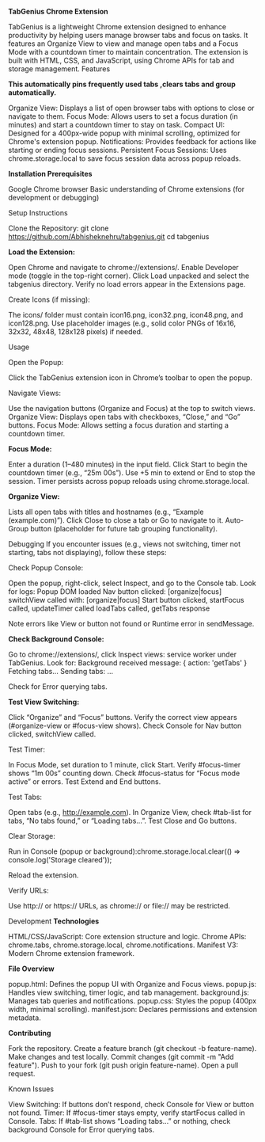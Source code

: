 **TabGenius Chrome Extension**

TabGenius is a lightweight Chrome extension designed to enhance productivity by helping users manage browser tabs and focus on tasks. It features an Organize View to view and manage open tabs and a Focus Mode with a countdown timer to maintain concentration. The extension is built with HTML, CSS, and JavaScript, using Chrome APIs for tab and storage management.
Features

**This automatically pins frequently used tabs ,clears tabs and group automatically.**

Organize View: Displays a list of open browser tabs with options to close or navigate to them.
Focus Mode: Allows users to set a focus duration (in minutes) and start a countdown timer to stay on task.
Compact UI: Designed for a 400px-wide popup with minimal scrolling, optimized for Chrome's extension popup.
Notifications: Provides feedback for actions like starting or ending focus sessions.
Persistent Focus Sessions: Uses chrome.storage.local to save focus session data across popup reloads.

**Installation
Prerequisites**

Google Chrome browser
Basic understanding of Chrome extensions (for development or debugging)

Setup Instructions

Clone the Repository:
git clone https://github.com/Abhisheknehru/tabgenius.git
cd tabgenius

**Load the Extension:**

Open Chrome and navigate to chrome://extensions/.
Enable Developer mode (toggle in the top-right corner).
Click Load unpacked and select the tabgenius directory.
Verify no load errors appear in the Extensions page.


Create Icons (if missing):

The icons/ folder must contain icon16.png, icon32.png, icon48.png, and icon128.png.
Use placeholder images (e.g., solid color PNGs of 16x16, 32x32, 48x48, 128x128 pixels) if needed.



Usage

Open the Popup:

Click the TabGenius extension icon in Chrome’s toolbar to open the popup.


Navigate Views:

Use the navigation buttons (Organize and Focus) at the top to switch views.
Organize View: Displays open tabs with checkboxes, “Close,” and “Go” buttons.
Focus Mode: Allows setting a focus duration and starting a countdown timer.


**Focus Mode:**

Enter a duration (1–480 minutes) in the input field.
Click Start to begin the countdown timer (e.g., “25m 00s”).
Use +5 min to extend or End to stop the session.
Timer persists across popup reloads using chrome.storage.local.


**Organize View:**

Lists all open tabs with titles and hostnames (e.g., “Example (example.com)”).
Click Close to close a tab or Go to navigate to it.
Auto-Group button (placeholder for future tab grouping functionality).



Debugging
If you encounter issues (e.g., views not switching, timer not starting, tabs not displaying), follow these steps:

Check Popup Console:

Open the popup, right-click, select Inspect, and go to the Console tab.
Look for logs:
Popup DOM loaded
Nav button clicked: [organize|focus]
switchView called with: [organize|focus]
Start button clicked, startFocus called, updateTimer called
loadTabs called, getTabs response


Note errors like View or button not found or Runtime error in sendMessage.


**Check Background Console:**

Go to chrome://extensions/, click Inspect views: service worker under TabGenius.
Look for:
Background received message: { action: 'getTabs' }
Fetching tabs...
Sending tabs: ...


Check for Error querying tabs.


**Test View Switching:**

Click “Organize” and “Focus” buttons.
Verify the correct view appears (#organize-view or #focus-view shows).
Check Console for Nav button clicked, switchView called.


Test Timer:

In Focus Mode, set duration to 1 minute, click Start.
Verify #focus-timer shows “1m 00s” counting down.
Check #focus-status for “Focus mode active” or errors.
Test Extend and End buttons.


Test Tabs:

Open tabs (e.g., http://example.com).
In Organize View, check #tab-list for tabs, “No tabs found,” or “Loading tabs...”.
Test Close and Go buttons.


Clear Storage:

Run in Console (popup or background):chrome.storage.local.clear(() => console.log('Storage cleared'));


Reload the extension.


Verify URLs:

Use http:// or https:// URLs, as chrome:// or file:// may be restricted.



Development
**Technologies**

HTML/CSS/JavaScript: Core extension structure and logic.
Chrome APIs: chrome.tabs, chrome.storage.local, chrome.notifications.
Manifest V3: Modern Chrome extension framework.

**File Overview**

popup.html: Defines the popup UI with Organize and Focus views.
popup.js: Handles view switching, timer logic, and tab management.
background.js: Manages tab queries and notifications.
popup.css: Styles the popup (400px width, minimal scrolling).
manifest.json: Declares permissions and extension metadata.

**Contributing**

Fork the repository.
Create a feature branch (git checkout -b feature-name).
Make changes and test locally.
Commit changes (git commit -m "Add feature").
Push to your fork (git push origin feature-name).
Open a pull request.

Known Issues

View Switching: If buttons don’t respond, check Console for View or button not found.
Timer: If #focus-timer stays empty, verify startFocus called in Console.
Tabs: If #tab-list shows “Loading tabs...” or nothing, check background Console for Error querying tabs.
